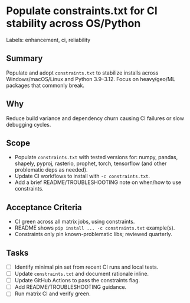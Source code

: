 # Populate constraints.txt for CI stability across OS/Python

Labels: enhancement, ci, reliability

## Summary

Populate and adopt `constraints.txt` to stabilize installs across Windows/macOS/Linux and Python 3.9–3.12. Focus on heavy/geo/ML packages that commonly break.

## Why

Reduce build variance and dependency churn causing CI failures or slow debugging cycles.

## Scope

- Populate `constraints.txt` with tested versions for: numpy, pandas, shapely, pyproj, rasterio, prophet, torch, tensorflow (and other problematic deps as needed).
- Update CI workflows to install with `-c constraints.txt`.
- Add a brief README/TROUBLESHOOTING note on when/how to use constraints.

## Acceptance Criteria

- CI green across all matrix jobs, using constraints.
- README shows `pip install ... -c constraints.txt` example(s).
- Constraints only pin known-problematic libs; reviewed quarterly.

## Tasks

- [ ] Identify minimal pin set from recent CI runs and local tests.
- [ ] Update `constraints.txt` and document rationale inline.
- [ ] Update GitHub Actions to pass the constraints flag.
- [ ] Add README/TROUBLESHOOTING guidance.
- [ ] Run matrix CI and verify green.
